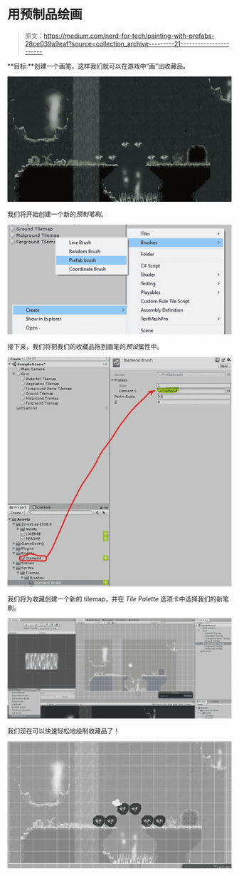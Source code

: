 # 用预制品绘画

> 原文：<https://medium.com/nerd-for-tech/painting-with-prefabs-28ce039a9eaf?source=collection_archive---------21----------------------->

**目标:**创建一个画笔，这样我们就可以在游戏中“画”出收藏品。

![](img/dd08e7d195f44e069c1f760ffe51ce06.png)

我们将开始创建一个新的*预制笔刷*。

![](img/b182afd9d76f95ed9be15de869ba0e91.png)

接下来，我们将把我们的收藏品拖到画笔的*预设*属性中。

![](img/569407fa43c08d8a271f6551f4cb8e6c.png)

我们将为收藏创建一个新的 tilemap，并在 *Tile Palette* 选项卡中选择我们的新笔刷。

![](img/bf7d26a9de34fcc4433b5b814302d9a8.png)

我们现在可以快速轻松地绘制收藏品了！

![](img/b94ae66154fd374c06dcdbf243398163.png)